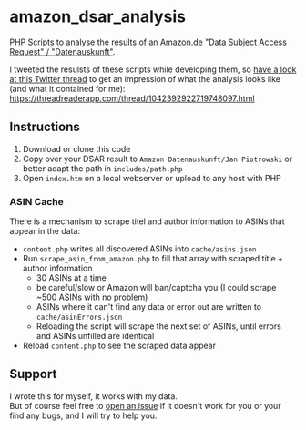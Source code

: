 # amazon_dsar_analysis

PHP Scripts to analyse the [results of an Amazon.de "Data Subject Access Request" / "Datenauskunft"](http://betamode.de/2018/09/18/results-of-an-amazon-de-datenauskunft/).

I tweeted the resulsts of these scripts while developing them, so [have a look at this Twitter thread](https://threadreaderapp.com/thread/1042392922719748097.html) to get an impression of what the analysis looks like (and what it contained for me): https://threadreaderapp.com/thread/1042392922719748097.html

## Instructions

1. Download or clone this code
2. Copy over your DSAR result to `Amazon Datenauskunft/Jan Piotrowski` or better adapt the path in `includes/path.php`
3. Open `index.htm` on a local webserver or upload to any host with PHP

### ASIN Cache

There is a mechanism to scrape titel and author information to ASINs that appear in the data:

- `content.php` writes all discovered ASINs into `cache/asins.json`
- Run `scrape_asin_from_amazon.php` to fill that array with scraped title + author information 
  - 30 ASINs at a time
  - be careful/slow or Amazon will ban/captcha you (I could scrape ~500 ASINs with no problem)
  - ASINs where it can't find any data or error out are written to `cache/asinErrors.json`
  - Reloading the script will scrape the next set of ASINs, until errors and ASINs unfilled are identical
- Reload `content.php` to see the scraped data appear

## Support

I wrote this for myself, it works with my data.  
But of course feel free to [open an issue](https://github.com/janpio/amazon_dsar_analysis/issues/new) if it doesn't work for you or your find any bugs, and I will try to help you.
